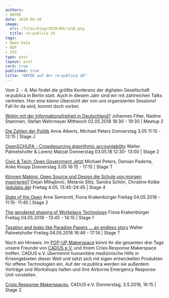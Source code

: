 ```yaml
---
authors: 
- OKFDE
date: 2018-04-26
image:
  src: /files/blog/2018/04/rp18.png
  title: re:publica 18
tags:
- Open Data
- OGP
- IFG
type: post
layout: post
card: true
published: true
title: "OKFDE auf der re:publica 18" 
---
```


Vom 2. - 4. Mai findet die größte Konferenz der digitalen Gesellschaft re:publica in Berlin statt. Auch in diesem Jahr sind wir mit zahlreichen Talks vertreten. Hier eine kleine Übersicht der von uns organisierten Sessions! Fall ihr da seid, kommt doch vorbei: 

[Wohin mit der Informationsfreiheit in Deutschland?](https://18.re-publica.com/de/session/wohin-informationsfreiheit-deutschland) Johannes Filter, Nadine Stammen, Stefan Wehrmeyer
Mittwoch 02.05.2018 18:30 - 19:30 | Meetup 2

[Die Zahlen der Politik](https://18.re-publica.com/en/session/zahlen-politik) Anna Alberts, Michael Peters
Donnerstag 3.05 11:15 - 12:15 | Stage J

[OpenSCHUFA - Crowdsourcing algorithmic accountability](https://18.re-publica.com/en/session/openschufa-crowdsourcing-algorithmic-accountability) Walter Palmetshofer & Lorenz Matzat 
Donnerstag 03.05.18 12:30- 13:00 | Stage 2

[Civic & Tech: Open Government Jetzt](https://18.re-publica.com/en/session/civic-tech-open-government-jetzt) Michael Peters, Damian Paderta, Anke Knopp
Donnerstag 3.05 16:15 - 17:15 | Stage T  

[Können Making, Open Source und Design die Schule von morgen inspirieren?](https://18.re-publica.com/en/session/konnen-making-open-source-design-schule-morgen-inspirieren) Dejan Mihajlović, Melanie Stilz, Sandra Schön, Christine Kolbe ([edulabs.de](https://edulabs.de/)) Freitag 4.05. 13:45-24:45 | Stage 4

[State of the Open](https://18.re-publica.com/de/session/state-open-1) Arne Semsrott, Fiona Krakenbürger
Freitag 04.05.2018 - 11:15- 11:45 | Stage 2

[The gendered shaping of Workplace Technology](https://18.re-publica.com/en/session/gendered-shaping-workplace-technology) Fiona Krakenbürger
Freitag 04.05.2018 - 13:45 - 14:15 | Stage 1

[Taxation and leaks like Paradise Papers ... an endless story](https://18.re-publica.com/en/session/taxation-leaks-paradise-papers-endless-story) Walter Palmetshofer 
Freitag 04.05.2018  16:46 - 17:14 | Stage T

Noch ein Hinweis: Im [POP-UP Makerspace](https://re-publica.com/en/news/gig-republica-2018-we-what-we-create-together) könnt ihr die gesamten drei Tage unsere Freunde von [CADUS e.V.](https://www.cadus.org/en/) und ihrem Crisis Response Makerspace treffen. CADUS e.V. übernimmt humanitäre medizinische Hilfe in Krisengebieten dieser Welt und setzt sich mit eigen entwickelten Produkten für offene Technologien ein. Auf der re:publica werden sie außerdem Vorträge und Workshops halten und ihre Airborne Emergency Response Unit vorstellen.

[Crisis Response Makerspaces](https://18.re-publica.com/de/session/crisis-response-makerspaces), CADUS e.V.
Donnerstag, 3.5.2018, 16:15 | Stage 2. 
